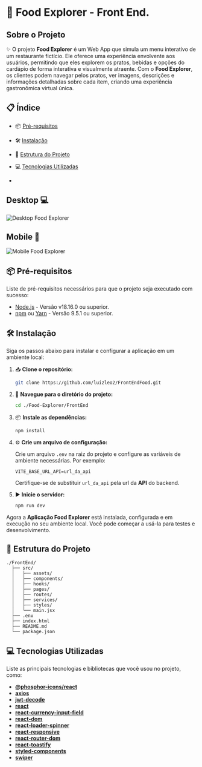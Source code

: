 # 🍔 Food Explorer - Front End.

## Sobre o Projeto

✨ O projeto **Food Explorer** é um Web App que simula um menu interativo de um restaurante fictício. Ele oferece uma experiência envolvente aos usuários, permitindo que eles explorem os pratos, bebidas e opções do cardápio de forma interativa e visualmente atraente. Com o **Food Explorer**, os clientes podem navegar pelos pratos, ver imagens, descrições e informações detalhadas sobre cada item, criando uma experiência gastronômica virtual única.

## 📋 Índice

- 📦 [Pré-requisitos](#-pré-requisitos)
- 🛠️ [Instalação](#%EF%B8%8F-instalação)
- 📂 [Estrutura do Projeto](#-estrutura-do-projeto)
- 💻 [Tecnologias Utilizadas](#-tecnologias-utilizadas)

- 
##  Desktop 💻
![Desktop Food Explorer](https://cdn.discordapp.com/attachments/1134579917565218897/1147193914340671578/Screenshot_2023-09-01_at_12-38-40_Food_Explorer.png)

## Mobile 📱
![Mobile Food Explorer](https://cdn.discordapp.com/attachments/841898960737402883/1147199015641940078/image.png)

## 📦 Pré-requisitos

Liste de pré-requisitos necessários para que o projeto seja executado com sucesso:

- [Node.js](https://nodejs.org/) - Versão v18.16.0 ou superior.
- [npm](https://www.npmjs.com/) ou [Yarn](https://yarnpkg.com/) - Versão 9.5.1 ou superior.

## 🛠️ Instalação

Siga os passos abaixo para instalar e configurar a aplicação em um ambiente local:

1. 📥 **Clone o repositório:**

    ```bash
    git clone https://github.com/luizleo2/FrontEndFood.git
    ```

2. 📂 **Navegue para o diretório do projeto:**

    ```bash
    cd ./Food-Explorer/FrontEnd
    ```

3. 📦 **Instale as dependências:**

    ```bash
    npm install
    ```

4. ⚙️ **Crie um arquivo de configuração:**

    Crie um arquivo `.env` na raiz do projeto e configure as variáveis de ambiente necessárias. Por exemplo:

    ```dotenv
    VITE_BASE_URL_API=url_da_api
    ```

    Certifique-se de substituir `url_da_api` pela url da **API** do backend.

5. ▶️ **Inicie o servidor:**

    ```bash
    npm run dev
    ```

Agora a **Aplicação Food Explorer** está instalada, configurada e em execução no seu ambiente local. Você pode começar a usá-la para testes e desenvolvimento.

## 📂 Estrutura do Projeto

```shell
./FrontEnd/
  ├── src/
  │   ├── assets/
  │   ├── components/
  │   ├── hooks/
  │   ├── pages/
  │   ├── routes/
  │   ├── services/
  │   ├── styles/
  │   └── main.jsx
  ├── .env
  ├── index.html
  ├── README.md
  └── package.json
```

## 💻 Tecnologias Utilizadas

Liste as principais tecnologias e bibliotecas que você usou no projeto, como:

- [**@phosphor-icons/react**](https://github.com/phosphor-icons/phosphor-react)
- [**axios**](https://axios-http.com/)
- [**jwt-decode**](https://www.npmjs.com/package/jwt-decode)
- [**react**](https://reactjs.org/)
- [**react-currency-input-field**](https://www.npmjs.com/package/react-currency-input-field)
- [**react-dom**](https://reactjs.org/)
- [**react-loader-spinner**](https://www.npmjs.com/package/react-loader-spinner)
- [**react-responsive**](https://www.npmjs.com/package/react-responsive)
- [**react-router-dom**](https://reactrouter.com/web/guides/quick-start)
- [**react-toastify**](https://fkhadra.github.io/react-toastify/introduction)
- [**styled-components**](https://styled-components.com/)
- [**swiper**](https://swiperjs.com/)


